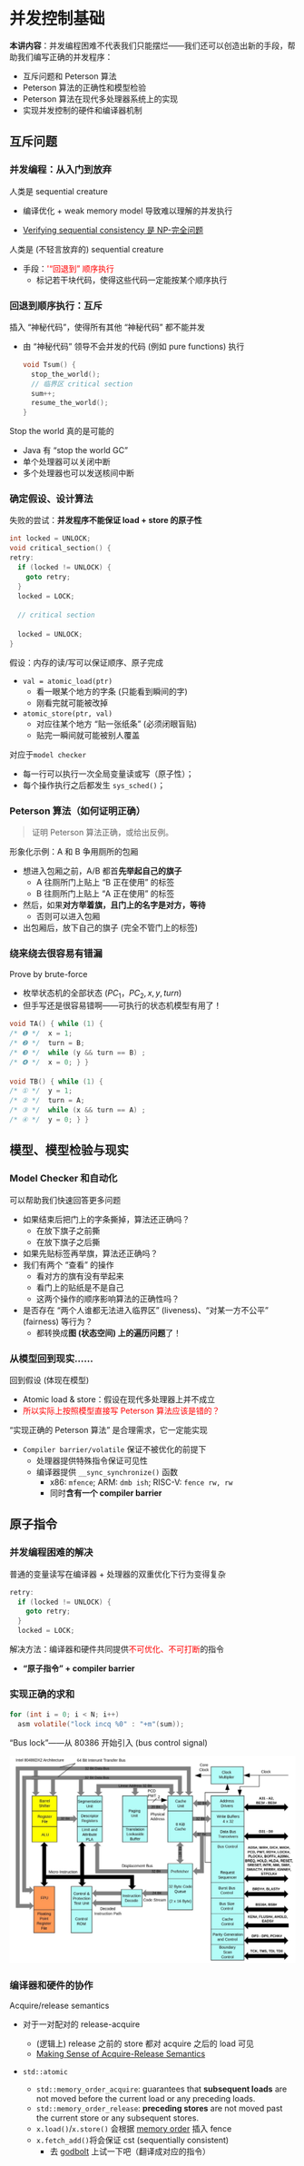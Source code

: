 # 并发控制基础

**本讲内容**：并发编程困难不代表我们只能摆烂——我们还可以创造出新的手段，帮助我们编写正确的并发程序：

- 互斥问题和 Peterson 算法
- Peterson 算法的正确性和模型检验
- Peterson 算法在现代多处理器系统上的实现
- 实现并发控制的硬件和编译器机制



## 互斥问题

### 并发编程：从入门到放弃

人类是 sequential creature

- 编译优化 + weak memory model 导致难以理解的并发执行

- [Verifying sequential consistency 是 NP-完全问题](https://epubs.siam.org/doi/10.1137/S0097539794279614)

人类是 (不轻言放弃的) sequential creature

- 手段：<font color='red'>'“回退到” 顺序执行</font>
  - 标记若干块代码，使得这些代码一定能按某个顺序执行

### 回退到顺序执行：互斥

插入 “神秘代码”，使得所有其他 “神秘代码” 都不能并发

- 由 “神秘代码” 领导不会并发的代码 (例如 pure functions) 执行

  ```c
  void Tsum() {
    stop_the_world();
    // 临界区 critical section
    sum++;
    resume_the_world();
  }
  ```

Stop the world 真的是可能的

- Java 有 “stop the world GC”
- 单个处理器可以关闭中断
- 多个处理器也可以发送核间中断

### 确定假设、设计算法

失败的尝试：**并发程序不能保证 load + store 的原子性**

```c
int locked = UNLOCK;
void critical_section() {
retry:
  if (locked != UNLOCK) {
    goto retry;
  }
  locked = LOCK;

  // critical section

  locked = UNLOCK;
}
```

假设：内存的读/写可以保证顺序、原子完成

- `val = atomic_load(ptr)`
  - 看一眼某个地方的字条 (只能看到瞬间的字)
  - 刚看完就可能被改掉
- `atomic_store(ptr, val)`
  - 对应往某个地方 “贴一张纸条” (必须闭眼盲贴)
  - 贴完一瞬间就可能被别人覆盖

对应于`model checker`

- 每一行可以执行一次全局变量读或写（原子性）；
- 每个操作执行之后都发生 `sys_sched()`；

### Peterson 算法（如何证明正确）

> 证明 Peterson 算法正确，或给出反例。

形象化示例：A 和 B 争用厕所的包厢

- 想进入包厢之前，A/B 都首**先举起自己的旗子**
  - A 往厕所门上贴上 “B 正在使用” 的标签
  - B 往厕所门上贴上 “A 正在使用” 的标签
- 然后，如果**对方举着旗，且门上的名字是对方，等待**
  - 否则可以进入包厢
- 出包厢后，放下自己的旗子 (完全不管门上的标签)

### 绕来绕去很容易有错漏

Prove by brute-force

- 枚举状态机的全部状态 ($PC_1，PC_2,x,y,turn$)
- 但手写还是很容易错啊——可执行的状态机模型有用了！

```c
void TA() { while (1) {
/* ❶ */  x = 1;
/* ❷ */  turn = B;
/* ❸ */  while (y && turn == B) ;
/* ❹ */  x = 0; } }

void TB() { while (1) {
/* ① */  y = 1;
/* ② */  turn = A;
/* ③ */  while (x && turn == A) ;
/* ④ */  y = 0; } }
```

## 模型、模型检验与现实

### Model Checker 和自动化

可以帮助我们快速回答更多问题

- 如果结束后把门上的字条撕掉，算法还正确吗？
  - 在放下旗子之前撕
  - 在放下旗子之后撕
- 如果先贴标签再举旗，算法还正确吗？
- 我们有两个 “查看” 的操作
  - 看对方的旗有没有举起来
  - 看门上的贴纸是不是自己
  - 这两个操作的顺序影响算法的正确性吗？
- 是否存在 “两个人谁都无法进入临界区” (liveness)、“对某一方不公平” (fairness) 等行为？
  - 都转换成**图 (状态空间) 上的遍历问题**了！

### 从模型回到现实……

回到假设 (体现在模型)

- Atomic load & store：假设在现代多处理器上并不成立
- <font color='red'>所以实际上按照模型直接写 Peterson 算法应该是错的？</font>

“实现正确的 Peterson 算法” 是合理需求，它一定能实现

- `Compiler barrier/volatile` 保证不被优化的前提下
  - 处理器提供特殊指令保证可见性
  - 编译器提供 `__sync_synchronize()` 函数
    - x86: `mfence`; ARM: `dmb ish`; RISC-V: `fence rw, rw`
    - 同时**含有一个 compiler barrier**

## 原子指令  

### 并发编程困难的解决

普通的变量读写在编译器 + 处理器的双重优化下行为变得复杂

```c
retry:
  if (locked != UNLOCK) {
    goto retry;
  }
  locked = LOCK;
```

解决方法：编译器和硬件共同提供<font color='red'>不可优化、不可打断</font>的指令

- **“原子指令” + compiler barrier**

### 实现正确的求和

```c
for (int i = 0; i < N; i++)
  asm volatile("lock incq %0" : "+m"(sum));
```

“Bus lock”——从 80386 开始引入 (bus control signal)

![img](pics/80486-arch.jpg)

### 编译器和硬件的协作

Acquire/release semantics

- 对于一对配对的 release-acquire
  - (逻辑上) release 之前的 store 都对 acquire 之后的 load 可见
  - [Making Sense of Acquire-Release Semantics](https://davekilian.com/acquire-release.html)

- `std::atomic`
  - `std::memory_order_acquire`: guarantees that **subsequent loads** are not moved before the current load or any preceding loads.
  - `std::memory_order_release`: **preceding stores** are not moved past the current store or any subsequent stores.
  - `x.load()`/`x.store()` 会根据 [memory order](https://en.cppreference.com/w/cpp/atomic/memory_order) 插入 fence
  - `x.fetch_add()`将会保证 cst (sequentially consistent)
    - 去 [godbolt](https://godbolt.org/) 上试一下吧（翻译成对应的指令）